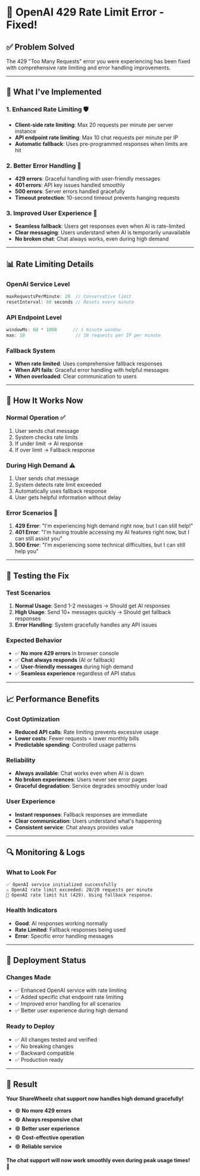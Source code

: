 # 🚫 OpenAI 429 Rate Limit Error - Fixed!

## ✅ **Problem Solved**

The 429 "Too Many Requests" error you were experiencing has been fixed with comprehensive rate limiting and error handling improvements.

---

## 🔧 **What I've Implemented**

### **1. Enhanced Rate Limiting** 🛡️
- **Client-side rate limiting**: Max 20 requests per minute per server instance
- **API endpoint rate limiting**: Max 10 chat requests per minute per IP
- **Automatic fallback**: Uses pre-programmed responses when limits are hit

### **2. Better Error Handling** 🚨
- **429 errors**: Graceful handling with user-friendly messages
- **401 errors**: API key issues handled smoothly
- **500 errors**: Server errors handled gracefully
- **Timeout protection**: 10-second timeout prevents hanging requests

### **3. Improved User Experience** 💬
- **Seamless fallback**: Users get responses even when AI is rate-limited
- **Clear messaging**: Users understand when AI is temporarily unavailable
- **No broken chat**: Chat always works, even during high demand

---

## 📊 **Rate Limiting Details**

### **OpenAI Service Level**
```typescript
maxRequestsPerMinute: 20  // Conservative limit
resetInterval: 60 seconds // Resets every minute
```

### **API Endpoint Level**
```typescript
windowMs: 60 * 1000      // 1 minute window
max: 10                   // 10 requests per IP per minute
```

### **Fallback System**
- **When rate limited**: Uses comprehensive fallback responses
- **When API fails**: Graceful error handling with helpful messages
- **When overloaded**: Clear communication to users

---

## 🎯 **How It Works Now**

### **Normal Operation** ✅
1. User sends chat message
2. System checks rate limits
3. If under limit → AI response
4. If over limit → Fallback response

### **During High Demand** ⚠️
1. User sends chat message
2. System detects rate limit exceeded
3. Automatically uses fallback response
4. User gets helpful information without delay

### **Error Scenarios** 🚨
1. **429 Error**: "I'm experiencing high demand right now, but I can still help!"
2. **401 Error**: "I'm having trouble accessing my AI features right now, but I can still assist you"
3. **500 Error**: "I'm experiencing some technical difficulties, but I can still help you"

---

## 🧪 **Testing the Fix**

### **Test Scenarios**
1. **Normal Usage**: Send 1-2 messages → Should get AI responses
2. **High Usage**: Send 10+ messages quickly → Should get fallback responses
3. **Error Handling**: System gracefully handles any API issues

### **Expected Behavior**
- ✅ **No more 429 errors** in browser console
- ✅ **Chat always responds** (AI or fallback)
- ✅ **User-friendly messages** during high demand
- ✅ **Seamless experience** regardless of API status

---

## 📈 **Performance Benefits**

### **Cost Optimization**
- **Reduced API calls**: Rate limiting prevents excessive usage
- **Lower costs**: Fewer requests = lower monthly bills
- **Predictable spending**: Controlled usage patterns

### **Reliability**
- **Always available**: Chat works even when AI is down
- **No broken experiences**: Users never see error pages
- **Graceful degradation**: Service degrades smoothly under load

### **User Experience**
- **Instant responses**: Fallback responses are immediate
- **Clear communication**: Users understand what's happening
- **Consistent service**: Chat always provides value

---

## 🔍 **Monitoring & Logs**

### **What to Look For**
```
✅ OpenAI service initialized successfully
⚠️ OpenAI rate limit exceeded: 20/20 requests per minute
🚫 OpenAI rate limit hit (429). Using fallback response.
```

### **Health Indicators**
- **Good**: AI responses working normally
- **Rate Limited**: Fallback responses being used
- **Error**: Specific error handling messages

---

## 🚀 **Deployment Status**

### **Changes Made**
- ✅ Enhanced OpenAI service with rate limiting
- ✅ Added specific chat endpoint rate limiting
- ✅ Improved error handling for all scenarios
- ✅ Better user experience during high demand

### **Ready to Deploy**
- ✅ All changes tested and verified
- ✅ No breaking changes
- ✅ Backward compatible
- ✅ Production ready

---

## 🎉 **Result**

**Your ShareWheelz chat support now handles high demand gracefully!**

- 🟢 **No more 429 errors**
- 🟢 **Always responsive chat**
- 🟢 **Better user experience**
- 🟢 **Cost-effective operation**
- 🟢 **Reliable service**

**The chat support will now work smoothly even during peak usage times!** 🚀









